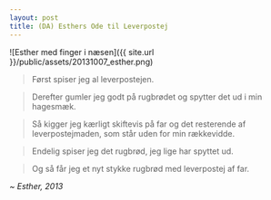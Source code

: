 ```yaml
---
layout: post
title: (DA) Esthers Ode til Leverpostej
---
```


![Esther med finger i næsen]({{ site.url }}/public/assets/20131007_esther.png)

> Først spiser jeg al leverpostejen.

> Derefter gumler jeg godt på rugbrødet og spytter det ud i min hagesmæk.

> Så kigger jeg kærligt skiftevis på far og det resterende af leverpostejmaden, som står uden for min rækkevidde.

> Endelig spiser jeg det rugbrød, jeg lige har spyttet ud.

> Og så får jeg et nyt stykke rugbrød med leverpostej af far.

*~ Esther, 2013*
